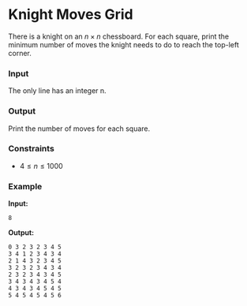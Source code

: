 # Knight Moves Grid

There is a knight on an $n \times n$ chessboard. For each square, print the minimum number of moves the knight needs to
do to reach the top-left corner.

### Input

The only line has an integer n.

### Output

Print the number of moves for each square.

### Constraints

* $4 \le n \le 1000$

### Example

**Input:**

```
8
```

**Output:**

```
0 3 2 3 2 3 4 5 
3 4 1 2 3 4 3 4 
2 1 4 3 2 3 4 5 
3 2 3 2 3 4 3 4 
2 3 2 3 4 3 4 5 
3 4 3 4 3 4 5 4 
4 3 4 3 4 5 4 5 
5 4 5 4 5 4 5 6 
```

